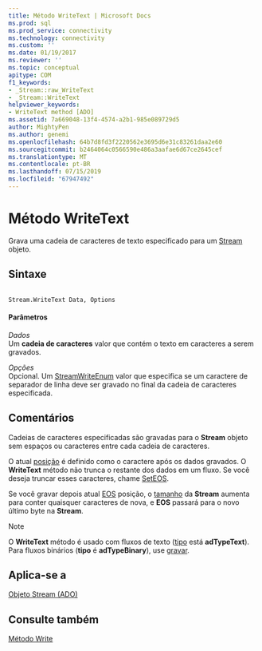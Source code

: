 ```yaml
---
title: Método WriteText | Microsoft Docs
ms.prod: sql
ms.prod_service: connectivity
ms.technology: connectivity
ms.custom: ''
ms.date: 01/19/2017
ms.reviewer: ''
ms.topic: conceptual
apitype: COM
f1_keywords:
- _Stream::raw_WriteText
- _Stream::WriteText
helpviewer_keywords:
- WriteText method [ADO]
ms.assetid: 7a669048-13f4-4574-a2b1-985e089729d5
author: MightyPen
ms.author: genemi
ms.openlocfilehash: 64b7d8fd3f2220562e3695d6e31c83261daa2e60
ms.sourcegitcommit: b2464064c0566590e486a3aafae6d67ce2645cef
ms.translationtype: MT
ms.contentlocale: pt-BR
ms.lasthandoff: 07/15/2019
ms.locfileid: "67947492"
---
```

# <a name="writetext-method"></a>Método WriteText
Grava uma cadeia de caracteres de texto especificado para um [Stream](../../../ado/reference/ado-api/stream-object-ado.md) objeto.  
  
## <a name="syntax"></a>Sintaxe  
  
```  
  
Stream.WriteText Data, Options  
```  
  
#### <a name="parameters"></a>Parâmetros  
 *Dados*  
 Um **cadeia de caracteres** valor que contém o texto em caracteres a serem gravados.  
  
 *Opções*  
 Opcional. Um [StreamWriteEnum](../../../ado/reference/ado-api/streamwriteenum.md) valor que especifica se um caractere de separador de linha deve ser gravado no final da cadeia de caracteres especificada.  
  
## <a name="remarks"></a>Comentários  
 Cadeias de caracteres especificadas são gravadas para o **Stream** objeto sem espaços ou caracteres entre cada cadeia de caracteres.  
  
 O atual [posição](../../../ado/reference/ado-api/position-property-ado.md) é definido como o caractere após os dados gravados. O **WriteText** método não trunca o restante dos dados em um fluxo. Se você deseja truncar esses caracteres, chame [SetEOS](../../../ado/reference/ado-api/seteos-method.md).  
  
 Se você gravar depois atual [EOS](../../../ado/reference/ado-api/eos-property.md) posição, o [tamanho](../../../ado/reference/ado-api/size-property-ado-stream.md) da **Stream** aumenta para conter quaisquer caracteres de nova, e **EOS** passará para o novo último byte na **Stream**.  
  
> [!NOTE]
>  O **WriteText** método é usado com fluxos de texto ([tipo](../../../ado/reference/ado-api/type-property-ado-stream.md) está **adTypeText**). Para fluxos binários (**tipo** é **adTypeBinary**), use [gravar](../../../ado/reference/ado-api/write-method.md).  
  
## <a name="applies-to"></a>Aplica-se a  
 [Objeto Stream (ADO)](../../../ado/reference/ado-api/stream-object-ado.md)  
  
## <a name="see-also"></a>Consulte também  
 [Método Write](../../../ado/reference/ado-api/write-method.md)
